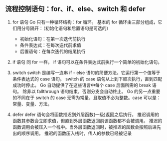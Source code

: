 ## 流程控制语句：for、if、else、switch 和 defer

1. for 语句
Go 只有一种循环结构：for 循环。
基本的 for 循环由三部分组成，它们用分号隔开：（初始化语句和后置语句是可选的）
	- 初始化语句：在第一次迭代前执行
	- 条件表达式：在每次迭代前求值
	- 后置语句：在每次迭代的结尾执行

2. if 语句
同 for 一样， if 语句可以在条件表达式前执行一个简单的初始化语句。

3. switch
switch 是编写一连串 if - else 语句的简便方法。它运行第一个值等于条件表达式的 case 语句。
switch 的 case 语句从上到下顺次执行，直到匹配成功时停止。
Go 自动提供了在这些语言中每个 case 后面所需的 break 语句。 除非以 fallthrough 语句结束，否则分支会自动终止。
Go 的另一点重要的不同在于 switch 的 case 无需为常量，且取值不必为整数。case 可以是：常量、变量、方法。

4. defer
defer 语句会将函数推迟到外层函数(一级)返回之后执行。
推迟调用的函数其参数会立即求值，但直到外层函数返回前该函数都不会被调用。
推迟的函数调用会被压入一个栈中。当外层函数返回时，被推迟的函数会按照后进先出的顺序调用。
推迟的函数压入栈时，传人的参数已经被记录